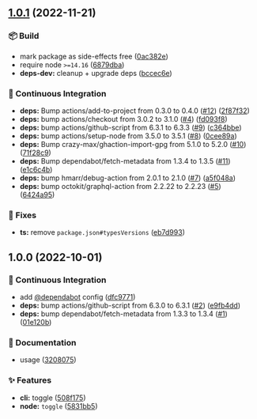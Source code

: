 ## [1.0.1](https://github.com/flex-development/toggle-pkg-type/compare/1.0.0...1.0.1) (2022-11-21)


### :package: Build

* mark package as side-effects free ([0ac382e](https://github.com/flex-development/toggle-pkg-type/commit/0ac382ee05e506960d98b86253c693a1885d4e47))
* require node `>=14.16` ([6879dba](https://github.com/flex-development/toggle-pkg-type/commit/6879dbaeef9a80881bfc568402344aef18810bce))
* **deps-dev:** cleanup + upgrade deps ([bccec6e](https://github.com/flex-development/toggle-pkg-type/commit/bccec6e663a09f311cca4574f251d706aaf7cc8e))


### :robot: Continuous Integration

* **deps:** Bump actions/add-to-project from 0.3.0 to 0.4.0 ([#12](https://github.com/flex-development/toggle-pkg-type/issues/12)) ([2f87f32](https://github.com/flex-development/toggle-pkg-type/commit/2f87f3245a6536513c2082f1774690c982609172))
* **deps:** bump actions/checkout from 3.0.2 to 3.1.0 ([#4](https://github.com/flex-development/toggle-pkg-type/issues/4)) ([fd093f8](https://github.com/flex-development/toggle-pkg-type/commit/fd093f8540e6b5e6c6b5150e7153cb89bddbd9a6))
* **deps:** bump actions/github-script from 6.3.1 to 6.3.3 ([#9](https://github.com/flex-development/toggle-pkg-type/issues/9)) ([c364bbe](https://github.com/flex-development/toggle-pkg-type/commit/c364bbee13af130960a80bb81aa9360048cdf16b))
* **deps:** bump actions/setup-node from 3.5.0 to 3.5.1 ([#8](https://github.com/flex-development/toggle-pkg-type/issues/8)) ([0cee89a](https://github.com/flex-development/toggle-pkg-type/commit/0cee89aede13e098e340d36b0817858e80623e3b))
* **deps:** Bump crazy-max/ghaction-import-gpg from 5.1.0 to 5.2.0 ([#10](https://github.com/flex-development/toggle-pkg-type/issues/10)) ([71f28c9](https://github.com/flex-development/toggle-pkg-type/commit/71f28c979cac4c19cdb3e462d17e295a8b84baeb))
* **deps:** Bump dependabot/fetch-metadata from 1.3.4 to 1.3.5 ([#11](https://github.com/flex-development/toggle-pkg-type/issues/11)) ([e1c6c4b](https://github.com/flex-development/toggle-pkg-type/commit/e1c6c4bb7f9b39f11fda1ee84b464416856bd712))
* **deps:** bump hmarr/debug-action from 2.0.1 to 2.1.0 ([#7](https://github.com/flex-development/toggle-pkg-type/issues/7)) ([a5f048a](https://github.com/flex-development/toggle-pkg-type/commit/a5f048a7c776a5649a5cc4e690c54e8a104234d1))
* **deps:** bump octokit/graphql-action from 2.2.22 to 2.2.23 ([#5](https://github.com/flex-development/toggle-pkg-type/issues/5)) ([6424a95](https://github.com/flex-development/toggle-pkg-type/commit/6424a95823f79fc88f678bc8f7698b65698c81fb))


### :bug: Fixes

* **ts:** remove `package.json#typesVersions` ([eb7d993](https://github.com/flex-development/toggle-pkg-type/commit/eb7d993a6b4af7945c27a3b73c556a9b68826402))

## 1.0.0 (2022-10-01)


### :robot: Continuous Integration

* add [@dependabot](https://github.com/dependabot) config ([dfc9771](https://github.com/flex-development/toggle-pkg-type/commit/dfc97713d6f796040dc0825dd19cc60e073bb88e))
* **deps:** bump actions/github-script from 6.3.0 to 6.3.1 ([#2](https://github.com/flex-development/toggle-pkg-type/issues/2)) ([e9fb4dd](https://github.com/flex-development/toggle-pkg-type/commit/e9fb4dd896b3a211479c2a02a6d9ff3baf7f7ab3))
* **deps:** bump dependabot/fetch-metadata from 1.3.3 to 1.3.4 ([#1](https://github.com/flex-development/toggle-pkg-type/issues/1)) ([01e120b](https://github.com/flex-development/toggle-pkg-type/commit/01e120bdcf3d6fb9244bf9e0584e3d5d2860ae86))


### :pencil: Documentation

* usage ([3208075](https://github.com/flex-development/toggle-pkg-type/commit/3208075ccfbe0e22d741ddbd01a7aade79051ec9))


### :sparkles: Features

* **cli:** toggle ([508f175](https://github.com/flex-development/toggle-pkg-type/commit/508f175af3df30d52b409fa1d20251b6fe61d3ae))
* **node:** `toggle` ([5831bb5](https://github.com/flex-development/toggle-pkg-type/commit/5831bb533af4ca794648129fda8b501224ea5639))

